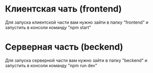 # Клиентская чать (frontend)
Для запуска клиентской части вам нужно зайти в папку "frontend" и запустить в консоли команду "npm start"

# Серверная часть (beckend)
Для запуска серверной части вам нужно зайти в папку "beckend" и запустить в консоли команду "npm run dev"
